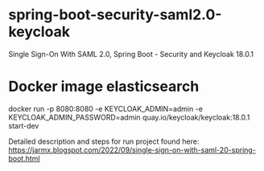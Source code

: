 ﻿# spring-boot-security-saml2.0-keycloak
 
 Single Sign-On With SAML 2.0, Spring Boot - Security and Keycloak 18.0.1
 
# Docker image elasticsearch
docker run -p 8080:8080 -e KEYCLOAK_ADMIN=admin -e KEYCLOAK_ADMIN_PASSWORD=admin quay.io/keycloak/keycloak:18.0.1 start-dev

Detailed description and steps for run project found here: https://jarmx.blogspot.com/2022/09/single-sign-on-with-saml-20-spring-boot.html

